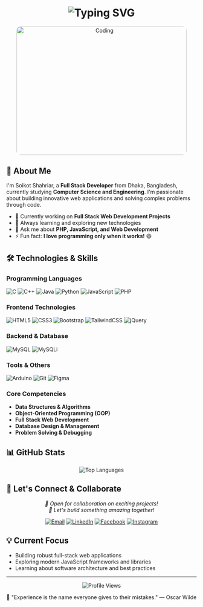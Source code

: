 <h1 align="center">
  <img src="https://readme-typing-svg.herokuapp.com/?font=Fira+Code&size=32&duration=2800&pause=2000&color=00D9FF&center=true&vCenter=true&width=940&lines=Hi+%F0%9F%91%8B%2C+I'm+Soikot+Shahriar;Full+Stack+Web+Developer+%F0%9F%9A%80;Computer+Science+%26+Engineering+Student+%F0%9F%8E%93;Welcome+to+my+GitHub+Profile!" alt="Typing SVG" />
</h1>

<!-- Image shown first for mobile, then About Me section -->
<div align="center" style="margin-bottom: 30px;">
  <img src="https://media.giphy.com/media/qgQUggAC3Pfv687qPC/giphy.gif" alt="Coding" width="450" height="340" style="border-radius: 10px; max-width: 100%;"/>
</div>

## 🚀 About Me

I'm Soikot Shahriar, a **Full Stack Developer** from Dhaka, Bangladesh, currently studying **Computer Science and Engineering**. I'm passionate about building innovative web applications and solving complex problems through code.

- 🔭 Currently working on **Full Stack Web Development Projects**
- 🌱 Always learning and exploring new technologies
- 💬 Ask me about **PHP, JavaScript, and Web Development**
- ⚡ Fun fact: **I love programming only when it works!** 😄

## 🛠️ Technologies & Skills

### Programming Languages
![C](https://img.shields.io/badge/C-00599C?style=for-the-badge&logo=c&logoColor=white)
![C++](https://img.shields.io/badge/C%2B%2B-00599C?style=for-the-badge&logo=c%2B%2B&logoColor=white)
![Java](https://img.shields.io/badge/Java-ED8B00?style=for-the-badge&logo=java&logoColor=white)
![Python](https://img.shields.io/badge/Python-3776AB?style=for-the-badge&logo=python&logoColor=white)
![JavaScript](https://img.shields.io/badge/JavaScript-F7DF1E?style=for-the-badge&logo=javascript&logoColor=black)
![PHP](https://img.shields.io/badge/PHP-777BB4?style=for-the-badge&logo=php&logoColor=white)

### Frontend Technologies
![HTML5](https://img.shields.io/badge/HTML5-E34F26?style=for-the-badge&logo=html5&logoColor=white)
![CSS3](https://img.shields.io/badge/CSS3-1572B6?style=for-the-badge&logo=css3&logoColor=white)
![Bootstrap](https://img.shields.io/badge/Bootstrap-563D7C?style=for-the-badge&logo=bootstrap&logoColor=white)
![TailwindCSS](https://img.shields.io/badge/Tailwind_CSS-38B2AC?style=for-the-badge&logo=tailwind-css&logoColor=white)
![jQuery](https://img.shields.io/badge/jQuery-0769AD?style=for-the-badge&logo=jquery&logoColor=white)

### Backend & Database
![MySQL](https://img.shields.io/badge/MySQL-005C84?style=for-the-badge&logo=mysql&logoColor=white)
![MySQLi](https://img.shields.io/badge/MySQLi-4479A1?style=for-the-badge&logo=mysql&logoColor=white)

### Tools & Others
![Arduino](https://img.shields.io/badge/Arduino-00979D?style=for-the-badge&logo=arduino&logoColor=white)
![Git](https://img.shields.io/badge/Git-F05032?style=for-the-badge&logo=git&logoColor=white)
![Figma](https://img.shields.io/badge/Figma-F24E1E?style=for-the-badge&logo=figma&logoColor=white)

### Core Competencies
- **Data Structures & Algorithms**
- **Object-Oriented Programming (OOP)**
- **Full Stack Web Development**
- **Database Design & Management**
- **Problem Solving & Debugging**

## 📊 GitHub Stats

<div align="center">
  <img src="https://github-readme-stats.vercel.app/api/top-langs?username=soikot-shahriaar&show_icons=true&theme=radical&layout=compact&hide_border=true" alt="Top Languages" />
</div>

## 🤝 Let's Connect & Collaborate

<div align="center">
  <p>
    <em>💼 Open for collaboration on exciting projects!</em><br>
    <em>🎯 Let's build something amazing together!</em>
  </p>
</div>

<div align="center">
  
[![Email](https://img.shields.io/badge/Email-D14836?style=for-the-badge&logo=gmail&logoColor=white)](mailto:soikot.shahriaar@gmail.com)
[![LinkedIn](https://img.shields.io/badge/LinkedIn-0077B5?style=for-the-badge&logo=linkedIn&logoColor=white)](https://linkedin.com/in/soikot-shahriaar)
[![Facebook](https://img.shields.io/badge/Facebook-1877F2?style=for-the-badge&logo=facebook&logoColor=white)](https://fb.com/soikot.shahriaar)
[![Instagram](https://img.shields.io/badge/Instagram-E4405F?style=for-the-badge&logo=instagram&logoColor=white)](https://instagram.com/soikot_shahriaar)

</div>

## 💡 Current Focus

- Building robust full-stack web applications
- Exploring modern JavaScript frameworks and libraries
- Learning about software architecture and best practices

---

<div align="center">
  <img src="https://komarev.com/ghpvc/?username=soikot-shahriaar&label=Profile%20views&color=0e75b6&style=flat" alt="Profile Views" />
</div>

<div align="center">
  
💬 "Experience is the name everyone gives to their mistakes." — Oscar Wilde

</div> 
